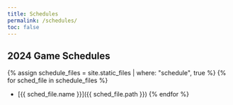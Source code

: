```yaml
---
title: Schedules
permalink: /schedules/
toc: false
---
```


## 2024 Game Schedules

{% assign schedule_files = site.static_files | where: "schedule", true %}
{% for sched_file in schedule_files %}
* [{{ sched_file.name }}]({{ sched_file.path }})
{% endfor %}
